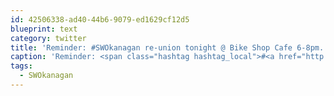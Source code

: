 ```yaml
---
id: 42506338-ad40-44b6-9079-ed1629cf12d5
blueprint: text
category: twitter
title: 'Reminder: #SWOkanagan re-union tonight @ Bike Shop Cafe 6-8pm. Come and re-live the experience'
caption: 'Reminder: <span class="hashtag hashtag_local">#<a href="http://tweettemp.darylchymko.ca/?tag=swokanagan">SWOkanagan</a> re-union tonight @ Bike Shop Cafe 6-8pm. Come and re-live the experience'
tags:
  - SWOkanagan
---
```

